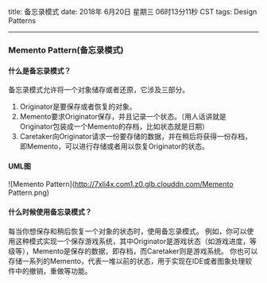 title: 备忘录模式
date: 2018年 6月20日 星期三 06时13分11秒 CST
tags: Design Patterns

---

### Memento Pattern(备忘录模式)

#### 什么是备忘录模式？

备忘录模式允许将一个对象储存或者还原，它涉及三部分。

1. Originator是要保存或者恢复的对象。
2. Memento要求Originator保存，并且记录一个状态。（用人话讲就是Originator包装成一个Memento的存档，比如状态就是日期）
3. Caretaker向Originator请求一份要存储的数据，并在稍后将获得一份存档，即Memento，可以进行存储或者用以恢复Originator的状态。

#### UML图
![Memento Pattern](http://7xli4x.com1.z0.glb.clouddn.com/Memento Pattern.png)

#### 什么时候使用备忘录模式？
每当你想保存和稍后恢复一个对象的状态时，使用备忘录模式。
例如，你可以使用这种模式实现一个保存游戏系统，其中Originator是游戏状态（如游戏进度，等级等），Memento是保存的数据，即存档，而Caretaker则是游戏系统。
你也可以存储一系列的Memento，代表一堆以前的状态，用于实现在IDE或者图象处理软件中的撤销，重做等功能。

